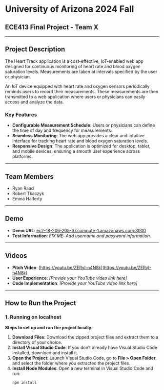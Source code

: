 # University of Arizona 2024 Fall  
## ECE413 Final Project - Team X  

---

## **Project Description**  
The Heart Track application is a cost-effective, IoT-enabled web app designed for continuous monitoring of heart rate and blood oxygen saturation levels. Measurements are taken at intervals specified by the user or physician.  

An IoT device equipped with heart rate and oxygen sensors periodically reminds users to record their measurements. These measurements are then transmitted to a web application where users or physicians can easily access and analyze the data.  

### **Key Features**  
- **Configurable Measurement Schedule**: Users or physicians can define the time of day and frequency for measurements.  
- **Seamless Monitoring**: The web app provides a clear and intuitive interface for tracking heart rate and blood oxygen saturation levels.  
- **Responsive Design**: The application is optimized for desktop, tablet, and mobile devices, ensuring a smooth user experience across platforms.  

---

## **Team Members**  
- Ryan Raad  
- Robert Tkaczyk  
- Emma Halferty  

---

## **Demo**  
- **Demo URL**: [ec2-18-206-205-37.compute-1.amazonaws.com:3000](http://ec2-18-206-205-37.compute-1.amazonaws.com:3000)  
- **Test Information**: *FIX ME: Add username and password information.*  

---

## **Videos**  
- **Pitch Video**: [https://youtu.be/ZERyI-n4N8k](https://youtu.be/ZERyI-n4N8k)  
- **User Experience**: *[Provide your YouTube video link here]*  
- **Code Implementation**: *[Provide your YouTube video link here]*  

---

## **How to Run the Project**  

### **1. Running on localhost**  
**Steps to set up and run the project locally:**  
1. **Download Files**: Download the zipped project files and extract them to a directory of your choice.  
2. **Install Visual Studio Code**: If you don’t already have Visual Studio Code installed, download and install it.  
3. **Open the Project**: Launch Visual Studio Code, go to **File > Open Folder**, and select the folder where you extracted the project files.  
4. **Install Node Modules**: Open a new terminal in Visual Studio Code and run:  
   ```bash
   npm install
